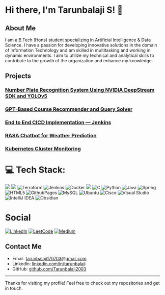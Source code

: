 # Hi there, I'm Tarunbalaji S! 👋

## About Me
I am a B.Tech (Hons) student specializing in Artificial Intelligence & Data Science. I have a passion for developing innovative solutions in the domain of Information Technology and am skilled in multitasking and working in dynamic environments. I aim to utilize my technical and analytical skills to contribute to the growth of the organization and enhance my knowledge.

## Projects

### [Number Plate Recognition System Using NVIDIA DeepStream SDK and YOLOv5](https://github.com/Tarunbalaji2003/Deepstream_Number-plate)
### [GPT-Based Course Recommender and Query Solver](https://github.com/Tarunbalaji2003/GPT-for-CourseRecommendations)
### [End to End CICD Implementation — Jenkins](https://github.com/Tarunbalaji2003/CI-CD-Jenkins)
### [RASA Chatbot for Weather Prediction](https://github.com/Tarunbalaji2003/Rasa_Chatbot)
### [Kubernetes Cluster Monitoring](https://github.com/Tarunbalaji2003/Kubernetes-Monitoring)

# 💻 Tech Stack:
![](https://img.shields.io/badge/Amazon_AWS-FF9900?logo=amazonaws&logoColor=white) ![](https://img.shields.io/badge/Ansible-000000?logo=ansible&logoColor=white) ![Terraform](https://img.shields.io/badge/terraform-%235835CC.svg?logo=terraform&logoColor=white) ![Jenkins](https://img.shields.io/badge/jenkins-%232C5263.svg?logo=jenkins&logoColor=white) ![Docker](https://img.shields.io/badge/docker-%230db7ed.svg?&logo=docker&logoColor=white)
 ![](https://img.shields.io/badge/Kubernetes-3069DE?&logo=kubernetes&logoColor=white) ![C](https://img.shields.io/badge/c-%2300599C.svg?&logo=c&logoColor=white) ![Python](https://img.shields.io/badge/python-3670A0?e&logo=python&logoColor=ffdd54) ![Java](https://img.shields.io/badge/java-%23ED8B00.svg?&logo=openjdk&logoColor=white) ![Spring](https://img.shields.io/badge/spring-%236DB33F.svg?logo=spring&logoColor=white)  ![HTML5](https://img.shields.io/badge/html5-%23E34F26.svg?logo=html5&logoColor=white)  ![GithubPages](https://img.shields.io/badge/github%20pages-121013?logo=github&logoColor=white)   ![MySQL](https://img.shields.io/badge/mysql-%2300000f.svg?logo=mysql&logoColor=white)  ![Ubuntu](https://img.shields.io/badge/Ubuntu-E95420?logo=ubuntu&logoColor=white) ![Cisco](https://img.shields.io/badge/cisco-%23049fd9.svg?logo=cisco&logoColor=black) ![Visual Studio](https://img.shields.io/badge/Visual%20Studio-5C2D91.svg?logo=visual-studio&logoColor=white) ![IntelliJ IDEA](https://img.shields.io/badge/IntelliJIDEA-000000.svg?logo=intellij-idea&logoColor=white) ![Obsidian](https://img.shields.io/badge/Obsidian-%23483699.svg?logo=obsidian&logoColor=white)

# Social 

[![LinkedIn](https://img.shields.io/badge/LinkedIn-%230077B5.svg?logo=linkedin&logoColor=white)](https://www.linkedin.com/in/tarunbalaji/) [![LeetCode](https://img.shields.io/badge/LeetCode-000000?&logo=LeetCode&logoColor=#d16c06)](https://leetcode.com/u/Tarunbalaji17/) [![Medium](https://img.shields.io/badge/Medium-12100E?logo=medium&logoColor=white)](https://medium.com/@tarunbalaji170703) 




## Contact Me
- Email: tarunbalaji170703@gmail.com
- LinkedIn: [linkedin.com/in/tarunbalaji](https://www.linkedin.com/in/tarunbalaji)
- GitHub: [github.com/Tarunbalaji2003](https://github.com/Tarunbalaji2003)

---

Thanks for visiting my profile! Feel free to check out my repositories and get in touch.
